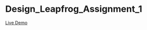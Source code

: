 # Design_Leapfrog_Assignment_1

[Live Demo](https://zisanaalam.github.io/Design_Leapfrog_Assignment_1/)
